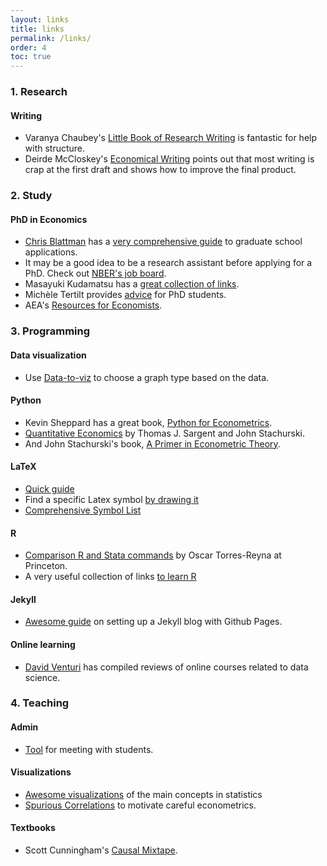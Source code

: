 ```yaml
---
layout: links
title: links
permalink: /links/
order: 4
toc: true
---
```


### 1. Research

#### Writing
-  Varanya Chaubey's [Little Book of Research Writing](http://www.econscribe.org/textbook) is fantastic for help with structure.
- Deirde McCloskey's [Economical Writing](https://www.amazon.com/Economical-Writing-Second-Deirdre-McCloskey-ebook/dp/B0058V0M2W) points out that most writing is crap at the first draft and shows how to improve the final product.

### 2. Study
#### PhD in Economics
- [Chris Blattman](https://chrisblattman.com/) has a [very comprehensive guide](https://chrisblattman.com/about/contact/gradschool/) to graduate school applications.
- It may be a good idea to be a research assistant before applying for a PhD. Check out [NBER's job board](http://www.nber.org/jobs/nonnberjobs.html).
- Masayuki Kudamatsu has a [great collection of links](https://sites.google.com/site/mkudamatsu/tips4economists).
- Michèle Tertilt provides [advice](http://tertilt.vwl.uni-mannheim.de/GradResources.html) for PhD students.
- AEA's [Resources for Economists](http://rfe.org/).

### 3. Programming

#### Data visualization
- Use [Data-to-viz](https://www.data-to-viz.com/) to choose a graph type based on the data.

#### Python
- Kevin Sheppard has a great book, [Python for Econometrics](https://www.kevinsheppard.com/Python_for_Econometrics).
- [Quantitative Economics](https://lectures.quantecon.org/py/) by Thomas J. Sargent and John Stachurski.
- And John Stachurski's book, [A Primer in Econometric Theory](http://johnstachurski.net/emet.html).

#### LaTeX
- [Quick guide](http://library.caltech.edu/coda/theses/latex-quickguide.pdf)
- Find a specific Latex symbol [by drawing it](http://detexify.kirelabs.org/classify.html)
- [Comprehensive Symbol List](ftp://tug.ctan.org/pub/tex-archive/info/symbols/comprehensive/symbols-letter.pdf)

#### R
- [Comparison R and Stata commands](http://dss.princeton.edu/training/RStata.pdf) by Oscar Torres-Reyna at Princeton.
- A very useful collection of links [to learn R](https://www.r-bloggers.com/how-to-learn-r-2/)

#### Jekyll
- [Awesome guide](http://jmcglone.com/guides/github-pages/) on setting up a Jekyll blog with Github Pages.

#### Online learning
- [David Venturi](http://davidventuri.com/data-science-masters) has compiled reviews of online courses related to data science.

### 4. Teaching

#### Admin
- [Tool](https://youcanbook.me/) for meeting with students.

#### Visualizations
- [Awesome visualizations]( http://students.brown.edu/seeing-theory/index.html) of the main concepts in statistics
- [Spurious Correlations](http://www.tylervigen.com/spurious-correlations) to motivate careful econometrics.

#### Textbooks
- Scott Cunningham's [Causal Mixtape](https://www.scunning.com/cunningham_mixtape.pdf).
